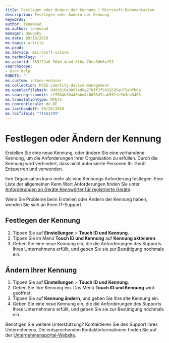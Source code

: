 ```yaml
---
title: Festlegen oder Ändern der Kennung | Microsoft-Dokumentation
description: Festlegen oder Ändern der Kennung
keywords: ''
author: lenewsad
ms.author: lanewsad
manager: dougeby
ms.date: 09/18/2019
ms.topic: article
ms.prod: ''
ms.service: microsoft-intune
ms.technology: ''
ms.assetid: 365f72a6-564d-4cbd-8f0a-70ec80b6e253
searchScope:
- User help
ROBOTS: ''
ms.custom: intune-enduser
ms.collection: M365-identity-device-management
ms.openlocfilehash: dddcb16a0067ed6e278ff3f9032695e075a0fb6a
ms.sourcegitcommit: c19584b36448bbd4c8638d7cab552fe9b3eb3408
ms.translationtype: MTE75
ms.contentlocale: de-DE
ms.lasthandoff: 09/20/2019
ms.locfileid: "71163299"
---
```

# <a name="set-or-change-your-passcode"></a>Festlegen oder Ändern der Kennung

Erstellen Sie eine neue Kennung, oder ändern Sie eine vorhandene Kennung, um die Anforderungen Ihrer Organisation zu erfüllen. Durch die Kennung wird verhindert, dass nicht autorisierte Personen Ihr Gerät Entsperren und verwenden. 

Ihre Organisation kann mehr als eine Kennungs Anforderung festlegen. Eine Liste der allgemeinen Kenn Wort Anforderungen finden Sie unter [Anforderungen an Geräte Kennwörter für registrierte Geräte](password-does-not-meet-it-administrator-requirements.md).  

Wenn Sie Probleme beim Erstellen oder Ändern der Kennung haben, wenden Sie sich an Ihren IT-Support.  


## <a name="set-your-passcode"></a>Festlegen der Kennung

1. Tippen Sie auf **Einstellungen** > **Touch ID und Kennung**.
2. Tippen Sie im Menü **Touch ID und Kennung** auf **Kennung aktivieren**.
3. Geben Sie eine neue Kennung ein, die die Anforderungen des Supports Ihres Unternehmens erfüllt, und geben Sie sie zur Bestätigung nochmals ein.

## <a name="change-your-passcode"></a>Ändern Ihrer Kennung

1. Tippen Sie auf **Einstellungen** > **Touch ID und Kennung**.
2. Geben Sie Ihre Kennung ein. Das Menü **Touch ID und Kennung** wird geöffnet.
2. Tippen Sie auf **Kennung ändern**, und geben Sie Ihre alte Kennung ein.
3. Geben Sie eine neue Kennung ein, die die Anforderungen des Supports Ihres Unternehmens erfüllt, und geben Sie sie zur Bestätigung nochmals ein.

Benötigen Sie weitere Unterstützung? Kontaktieren Sie den Support Ihres Unternehmens. Die entsprechenden Kontaktinformationen finden Sie auf der [Unternehmensportal-Website](https://go.microsoft.com/fwlink/?linkid=2010980).
